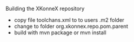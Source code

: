 Building the XKonneX repository

* copy file toolchans.xml to to users .m2 folder
* change to folder org.xkonnex.repo.pom.parent
* build with mvn package or mvn install
